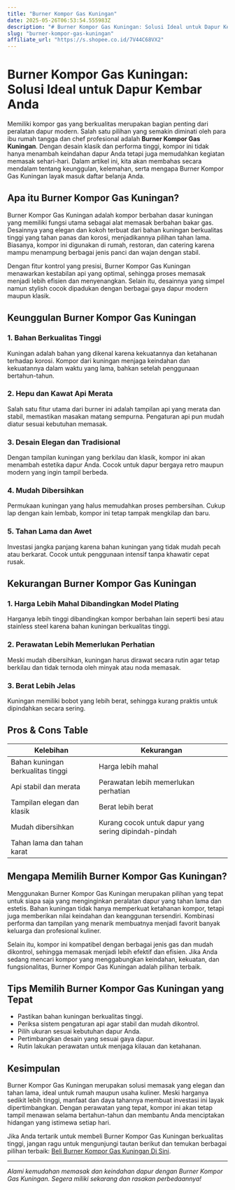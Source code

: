 ```yaml
---
title: "Burner Kompor Gas Kuningan"
date: 2025-05-26T06:53:54.555983Z
description: "# Burner Kompor Gas Kuningan: Solusi Ideal untuk Dapur Kembar Anda..."
slug: "burner-kompor-gas-kuningan"
affiliate_url: "https://s.shopee.co.id/7V44C68VX2"
---
```

# Burner Kompor Gas Kuningan: Solusi Ideal untuk Dapur Kembar Anda

Memiliki kompor gas yang berkualitas merupakan bagian penting dari peralatan dapur modern. Salah satu pilihan yang semakin diminati oleh para ibu rumah tangga dan chef profesional adalah **Burner Kompor Gas Kuningan**. Dengan desain klasik dan performa tinggi, kompor ini tidak hanya menambah keindahan dapur Anda tetapi juga memudahkan kegiatan memasak sehari-hari. Dalam artikel ini, kita akan membahas secara mendalam tentang keunggulan, kelemahan, serta mengapa Burner Kompor Gas Kuningan layak masuk daftar belanja Anda.

## Apa itu Burner Kompor Gas Kuningan?

Burner Kompor Gas Kuningan adalah kompor berbahan dasar kuningan yang memiliki fungsi utama sebagai alat memasak berbahan bakar gas. Desainnya yang elegan dan kokoh terbuat dari bahan kuningan berkualitas tinggi yang tahan panas dan korosi, menjadikannya pilihan tahan lama. Biasanya, kompor ini digunakan di rumah, restoran, dan catering karena mampu menampung berbagai jenis panci dan wajan dengan stabil.

Dengan fitur kontrol yang presisi, Burner Kompor Gas Kuningan menawarkan kestabilan api yang optimal, sehingga proses memasak menjadi lebih efisien dan menyenangkan. Selain itu, desainnya yang simpel namun stylish cocok dipadukan dengan berbagai gaya dapur modern maupun klasik.

## Keunggulan Burner Kompor Gas Kuningan

### 1. Bahan Berkualitas Tinggi
Kuningan adalah bahan yang dikenal karena kekuatannya dan ketahanan terhadap korosi. Kompor dari kuningan menjaga keindahan dan kekuatannya dalam waktu yang lama, bahkan setelah penggunaan bertahun-tahun.

### 2. Hepu dan Kawat Api Merata
Salah satu fitur utama dari burner ini adalah tampilan api yang merata dan stabil, memastikan masakan matang sempurna. Pengaturan api pun mudah diatur sesuai kebutuhan memasak.

### 3. Desain Elegan dan Tradisional
Dengan tampilan kuningan yang berkilau dan klasik, kompor ini akan menambah estetika dapur Anda. Cocok untuk dapur bergaya retro maupun modern yang ingin tampil berbeda.

### 4. Mudah Dibersihkan
Permukaan kuningan yang halus memudahkan proses pembersihan. Cukup lap dengan kain lembab, kompor ini tetap tampak mengkilap dan baru.

### 5. Tahan Lama dan Awet
Investasi jangka panjang karena bahan kuningan yang tidak mudah pecah atau berkarat. Cocok untuk penggunaan intensif tanpa khawatir cepat rusak.

## Kekurangan Burner Kompor Gas Kuningan

### 1. Harga Lebih Mahal Dibandingkan Model Plating
Harganya lebih tinggi dibandingkan kompor berbahan lain seperti besi atau stainless steel karena bahan kuningan berkualitas tinggi.

### 2. Perawatan Lebih Memerlukan Perhatian
Meski mudah dibersihkan, kuningan harus dirawat secara rutin agar tetap berkilau dan tidak ternoda oleh minyak atau noda memasak.

### 3. Berat Lebih Jelas
Kuningan memiliki bobot yang lebih berat, sehingga kurang praktis untuk dipindahkan secara sering.

## Pros & Cons Table

| Kelebihan                                 | Kekurangan                               |
|-------------------------------------------|-----------------------------------------|
| Bahan kuningan berkualitas tinggi       | Harga lebih mahal                     |
| Api stabil dan merata                    | Perawatan lebih memerlukan perhatian |
| Tampilan elegan dan klasik               | Berat lebih berat                     |
| Mudah dibersihkan                        | Kurang cocok untuk dapur yang sering dipindah-pindah |
| Tahan lama dan tahan karat               |                                          |

## Mengapa Memilih Burner Kompor Gas Kuningan?

Menggunakan Burner Kompor Gas Kuningan merupakan pilihan yang tepat untuk siapa saja yang menginginkan peralatan dapur yang tahan lama dan estetis. Bahan kuningan tidak hanya memperkuat ketahanan kompor, tetapi juga memberikan nilai keindahan dan keanggunan tersendiri. Kombinasi performa dan tampilan yang menarik membuatnya menjadi favorit banyak keluarga dan profesional kuliner.

Selain itu, kompor ini kompatibel dengan berbagai jenis gas dan mudah dikontrol, sehingga memasak menjadi lebih efektif dan efisien. Jika Anda sedang mencari kompor yang menggabungkan keindahan, kekuatan, dan fungsionalitas, Burner Kompor Gas Kuningan adalah pilihan terbaik.

## Tips Memilih Burner Kompor Gas Kuningan yang Tepat

- Pastikan bahan kuningan berkualitas tinggi.
- Periksa sistem pengaturan api agar stabil dan mudah dikontrol.
- Pilih ukuran sesuai kebutuhan dapur Anda.
- Pertimbangkan desain yang sesuai gaya dapur.
- Rutin lakukan perawatan untuk menjaga kilauan dan ketahanan.

## Kesimpulan

Burner Kompor Gas Kuningan merupakan solusi memasak yang elegan dan tahan lama, ideal untuk rumah maupun usaha kuliner. Meski harganya sedikit lebih tinggi, manfaat dan daya tahannya membuat investasi ini layak dipertimbangkan. Dengan perawatan yang tepat, kompor ini akan tetap tampil menawan selama bertahun-tahun dan membantu Anda menciptakan hidangan yang istimewa setiap hari.

Jika Anda tertarik untuk membeli Burner Kompor Gas Kuningan berkualitas tinggi, jangan ragu untuk mengunjungi tautan berikut dan temukan berbagai pilihan terbaik: [Beli Burner Kompor Gas Kuningan Di Sini](https://s.shopee.co.id/7V44C68VX2).

---

*Alami kemudahan memasak dan keindahan dapur dengan Burner Kompor Gas Kuningan. Segera miliki sekarang dan rasakan perbedaannya!*